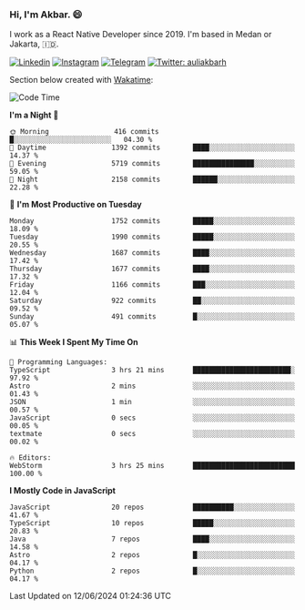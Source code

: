 ### Hi,  I'm Akbar. 😄

I work as a React Native Developer since 2019. I'm based in Medan or Jakarta, :indonesia:. 

<!-- 🔭 Take a look at my [LinkedIn](https://www.linkedin.com/in/aulia-akbar-harahap/) profile. -->

<!-- For now I still don't have a repository to be proud of, but I'm working on it. -->

[![Linkedin](https://img.shields.io/badge/-Aulia%20Akbar%20Harahap-blue?style=flat-square&labelColor=gray&logo=Linkedin&logoColor=white&link=https://www.linkedin.com/in/aulia-akbar-harahap)](https://www.linkedin.com/in/aulia-akbar-harahap)
[![Instagram](https://img.shields.io/badge/-@auliakbarh-orange?style=flat-square&labelColor=gray&logo=Instagram&logoColor=white&link=https://www.instagram.com/auliakbarh)](https://www.instagram.com/auliakbarh)
[![Telegram](https://img.shields.io/badge/-auliakbarh-informational?style=flat-square&labelColor=gray&logo=telegram&logoColor=white&link=https://t.me/auliakbarh)](https://t.me/auliakbarh)
[![Twitter: auliakbarh](https://img.shields.io/twitter/follow/auliakbarh?style=social)](https://twitter.com/auliakbarh)

Section below created with [Wakatime](https://wakatime.com/):
<!--START_SECTION:waka-->
![Code Time](http://img.shields.io/badge/Code%20Time-84%20hrs%202%20mins-blue)

**I'm a Night 🦉** 

```text
🌞 Morning                416 commits         █░░░░░░░░░░░░░░░░░░░░░░░░   04.30 % 
🌆 Daytime                1392 commits        ████░░░░░░░░░░░░░░░░░░░░░   14.37 % 
🌃 Evening                5719 commits        ███████████████░░░░░░░░░░   59.05 % 
🌙 Night                  2158 commits        ██████░░░░░░░░░░░░░░░░░░░   22.28 % 
```
📅 **I'm Most Productive on Tuesday** 

```text
Monday                   1752 commits        █████░░░░░░░░░░░░░░░░░░░░   18.09 % 
Tuesday                  1990 commits        █████░░░░░░░░░░░░░░░░░░░░   20.55 % 
Wednesday                1687 commits        ████░░░░░░░░░░░░░░░░░░░░░   17.42 % 
Thursday                 1677 commits        ████░░░░░░░░░░░░░░░░░░░░░   17.32 % 
Friday                   1166 commits        ███░░░░░░░░░░░░░░░░░░░░░░   12.04 % 
Saturday                 922 commits         ██░░░░░░░░░░░░░░░░░░░░░░░   09.52 % 
Sunday                   491 commits         █░░░░░░░░░░░░░░░░░░░░░░░░   05.07 % 
```


📊 **This Week I Spent My Time On** 

```text
💬 Programming Languages: 
TypeScript               3 hrs 21 mins       ████████████████████████░   97.92 % 
Astro                    2 mins              ░░░░░░░░░░░░░░░░░░░░░░░░░   01.43 % 
JSON                     1 min               ░░░░░░░░░░░░░░░░░░░░░░░░░   00.57 % 
JavaScript               0 secs              ░░░░░░░░░░░░░░░░░░░░░░░░░   00.05 % 
textmate                 0 secs              ░░░░░░░░░░░░░░░░░░░░░░░░░   00.02 % 

🔥 Editors: 
WebStorm                 3 hrs 25 mins       █████████████████████████   100.00 % 
```

**I Mostly Code in JavaScript** 

```text
JavaScript               20 repos            ██████████░░░░░░░░░░░░░░░   41.67 % 
TypeScript               10 repos            █████░░░░░░░░░░░░░░░░░░░░   20.83 % 
Java                     7 repos             ████░░░░░░░░░░░░░░░░░░░░░   14.58 % 
Astro                    2 repos             █░░░░░░░░░░░░░░░░░░░░░░░░   04.17 % 
Python                   2 repos             █░░░░░░░░░░░░░░░░░░░░░░░░   04.17 % 
```




 Last Updated on 12/06/2024 01:24:36 UTC
<!--END_SECTION:waka-->


<!--
**auliakbarh/auliakbarh** is a ✨ _special_ ✨ repository because its `README.md` (this file) appears on your GitHub profile.

Here are some ideas to get you started:

- 🔭 I’m currently working on ...
- 🌱 I’m currently learning ...
- 👯 I’m looking to collaborate on ...
- 🤔 I’m looking for help with ...
- 💬 Ask me about ...
- 📫 How to reach me: ...
- 😄 Pronouns: ...
- ⚡ Fun fact: ...
-->
